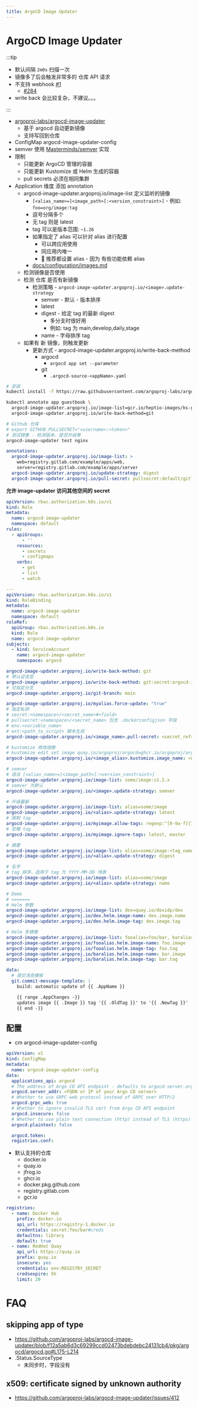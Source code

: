 ```yaml
---
title: ArgoCD Image Updater
---
```


# ArgoCD Image Updater

:::tip

- 默认间隔 `2m0s` 扫描一次
- 镜像多了后会触发非常多的 仓库 API 请求
- 不支持 webhook [#1](https://github.com/argoproj-labs/argocd-image-updater/issues/1)
  - [#284](https://github.com/argoproj-labs/argocd-image-updater/pull/284)
- write back 会比较复杂，不建议。。。

:::

- [argoproj-labs/argocd-image-updater](https://github.com/argoproj-labs/argocd-image-updater)
  - 基于 argocd 自动更新镜像
  - 支持写回到仓库
- ConfigMap argocd-image-updater-config
- semver 使用 [Masterminds/semver](https://github.com/Masterminds/semver) 实现
- 限制
  - 只能更新 ArgoCD 管理的容器
  - 只能更新 Kustomize 或 Helm 生成的容器
  - pull secrets 必须在相同集群
- Application 维度 添加 annotation
  - argocd-image-updater.argoproj.io/image-list 定义监听的镜像
    - `[<alias_name>=]<image_path>[:<version_constraint>]` - 例如: `foo=org/image:tag`
    - 逗号分隔多个
    - 无 tag 则是 latest
    - tag 可以是版本范围: `~1.26`
    - 如果指定了 alias 可以针对 alias 进行配置
      - 可以跨应用使用
      - 同应用内唯一
      - 🌟 推荐都设置 alias - 因为 有些功能依赖 alias
    - [docs/configuration/images.md](https://github.com/argoproj-labs/argocd-image-updater/blob/master/docs/configuration/images.md)
  - 检测镜像是否使用
  - 检测 仓库 是否有新镜像
    - 检测策略 - `argocd-image-updater.argoproj.io/<image>.update-strategy`
      - semver - 默认 - 版本排序
      - latest
      - digest - 给定 tag 的最新 digest
        - 多分支时很好用
        - 例如: tag 为 main,develop,daily,stage
      - name - 字母排序 tag
  - 如果有 新 镜像，则触发更新
    - 更新方式 - argocd-image-updater.argoproj.io/write-back-method
      - argocd
        - `argocd app set --parameter`
      - git
        - `.argocd-source-<appName>.yaml`

```bash
# 安装
kubectl install -f https://raw.githubusercontent.com/argoproj-labs/argocd-image-updater/stable/manifests/install.yaml

kubectl annotate app guestbook \
  argocd-image-updater.argoproj.io/image-list=gcr.io/heptio-images/ks-guestbook-demo \
  argocd-image-updater.argoproj.io/write-back-method=git

# Github 仓库
# export GITHUB_PULLSECRET="<username>:<token>"
# 测试镜像 - 检测版本、是否升级等
argocd-image-updater test nginx
```

```yaml title="最小配置"
annotations:
  argocd-image-updater.argoproj.io/image-list: >
    web=registry.gitlab.com/example/apps/web,
    server=registry.gitlab.com/example/apps/server
  argocd-image-updater.argoproj.io/update-strategy: digest
  argocd-image-updater.argoproj.io/pull-secret: pullsecret:default/gitlab-dockerconfig
```

**允许 image-updater 访问其他空间的 secret**

```yaml title="argocd-image-updater.rbac.yaml"
apiVersion: rbac.authorization.k8s.io/v1
kind: Role
metadata:
  name: argocd-image-updater
  namespace: default
rules:
  - apiGroups:
      - ''
    resources:
      - secrets
      - configmaps
    verbs:
      - get
      - list
      - watch

---
apiVersion: rbac.authorization.k8s.io/v1
kind: RoleBinding
metadata:
  name: argocd-image-updater
  namespace: default
roleRef:
  apiGroup: rbac.authorization.k8s.io
  kind: Role
  name: argocd-image-updater
subjects:
  - kind: ServiceAccount
    name: argocd-image-updater
    namespace: argocd
```

```yaml title="配置说明"
argocd-image-updater.argoproj.io/write-back-method: git
# 带认证信息
argocd-image-updater.argoproj.io/write-back-method: git:secret:argocd-image-updater/git-creds
# 可指定分支
argocd-image-updater.argoproj.io/git-branch: main

argocd-image-updater.argoproj.io/myalias.force-update: "true"
# 指定私钥
# secret:<namespace>/<secret_name>#<field>
# pullsecret:<namespace>/<secret_name> 包含 .dockerconfigjson 字段
# env:<variable_name>
# ext:<path_to_script> 脚本生成
argocd-image-updater.argoproj.io/<image_name>.pull-secret: <secret_ref>

# kustomize 修改镜像
# kustomize edit set image quay.io/argoproj/argocd=ghcr.io/argoproj/argocd
argocd-image-updater.argoproj.io/<image_alias>.kustomize.image_name: <original_image_name>

# semver
# 语法 [<alias_name>=]<image_path>[:<version_constraint>]
argocd-image-updater.argoproj.io/image-list: some/image:v1.2.x
# semver 为默认
argocd-image-updater.argoproj.io/<image>.update-strategy: semver

# 升级最新
argocd-image-updater.argoproj.io/image-list: alias=some/image
argocd-image-updater.argoproj.io/<alias>.update-strategy: latest
# 限制 tag
argocd-image-updater.argoproj.io/myimage.allow-tags: regexp:^[0-9a-f]{7}$
# 忽略 tag
argocd-image-updater.argoproj.io/myimage.ignore-tags: latest, master

# 摘要
argocd-image-updater.argoproj.io/image-list: alias=some/image:<tag_name>
argocd-image-updater.argoproj.io/<alias>.update-strategy: digest

# 名字
# tag 排序，适用于 tag 为 YYYY-MM-DD 场景
argocd-image-updater.argoproj.io/image-list: alias=some/image
argocd-image-updater.argoproj.io/<alias>.update-strategy: name

# Demo
# =======
# Helm 参数
argocd-image-updater.argoproj.io/image-list: dex=quay.io/dexidp/dex
argocd-image-updater.argoproj.io/dex.helm.image-name: dex.image.name
argocd-image-updater.argoproj.io/dex.helm.image-tag: dex.image.tag

# Helm 多镜像
argocd-image-updater.argoproj.io/image-list: fooalias=foo/bar, baralias=bar/foo
argocd-image-updater.argoproj.io/fooalias.helm.image-name: foo.image
argocd-image-updater.argoproj.io/fooalias.helm.image-tag: foo.tag
argocd-image-updater.argoproj.io/baralias.helm.image-name: bar.image
argocd-image-updater.argoproj.io/baralias.helm.image-tag: bar.tag
```

```yaml
data:
  # 提交消息模板
  git.commit-message-template: |
    build: automatic update of {{ .AppName }}

    {{ range .AppChanges -}}
    updates image {{ .Image }} tag '{{ .OldTag }}' to '{{ .NewTag }}'
    {{ end -}}
```

## 配置

- cm argocd-image-updater-config

```yaml
apiVersion: v1
kind: ConfigMap
metadata:
  name: argocd-image-updater-config
data:
  applications_api: argocd
  # The address of Argo CD API endpoint - defaults to argocd-server.argocd
  argocd.server_addr: <FQDN or IP of your Argo CD server>
  # Whether to use GRPC-web protocol instead of GRPC over HTTP/2
  argocd.grpc_web: true
  # Whether to ignore invalid TLS cert from Argo CD API endpoint
  argocd.insecure: false
  # Whether to use plain text connection (http) instead of TLS (https)
  argocd.plaintext: false

  argocd.token:
  registries.conf:
```

- 默认支持的仓库
  - docker.io
  - quay.io
  - jfrog.io
  - ghcr.io
  - docker.pkg.github.com
  - registry.gitlab.com
  - gcr.io

```yaml title="registries.conf"
registries:
  - name: Docker Hub
    prefix: docker.io
    api_url: https://registry-1.docker.io
    credentials: secret:foo/bar#creds
    defaultns: library
    default: true
  - name: RedHat Quay
    api_url: https://quay.io
    prefix: quay.io
    insecure: yes
    credentials: env:REGISTRY_SECRET
    credsexpire: 5h
    limit: 20
```

# FAQ

## skipping app of type

- https://github.com/argoproj-labs/argocd-image-updater/blob/f12a5ab6d3c69299ccd02473bdebdebc24131cb4/pkg/argocd/argocd.go#L175-L214
- .Status.SourceType
  - 未同步时，字段没有

## x509: certificate signed by unknown authority

- https://github.com/argoproj-labs/argocd-image-updater/issues/412
